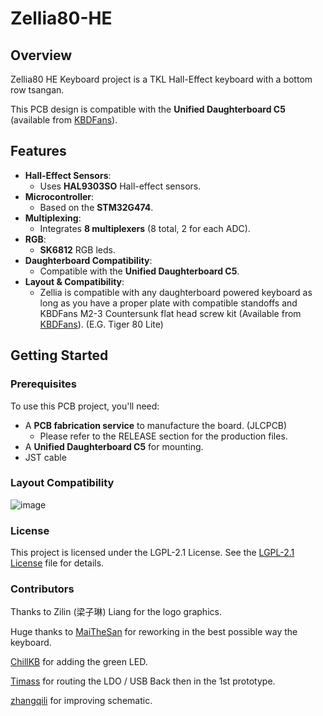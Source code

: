 # Zellia80-HE
<!--![ZelliaLogo](https://github.com/user-attachments/assets/5c15a9d7-56cb-4a98-9c7a-6629f6e1f4cd)-->
<!--<sup>非常感谢<a href="" style="text-decoration:none">梁子琳</a>提供的免费图片</sup> -->

## Overview

Zellia80 HE Keyboard project is a TKL Hall-Effect keyboard with a bottom row tsangan.

This PCB design is compatible with the **Unified Daughterboard C5** (available from [KBDFans](https://kbdfans.com/products/tofu60-2-0-accessories?_pos=1&_sid=b8f5e035d&_ss=r&variant=41431070245003)).

## Features

- **Hall-Effect Sensors**: 
  - Uses **HAL9303SO** Hall-effect sensors.
- **Microcontroller**: 
  - Based on the **STM32G474**.
- **Multiplexing**: 
  - Integrates **8 multiplexers** (8 total, 2 for each ADC).
- **RGB**: 
  - **SK6812** RGB leds.
- **Daughterboard Compatibility**: 
  - Compatible with the **Unified Daughterboard C5**.
- **Layout & Compatibility**:
  - Zellia is compatible with any daughterboard powered keyboard as long as you have a proper plate with compatible standoffs and KBDFans M2-3 Countersunk flat head screw kit (Available from [KBDFans](https://kbdfans.com/products/kbdfans-m2-3-countersunk-flat-head-screw-kit)).
(E.G. Tiger 80 Lite)

## Getting Started

### Prerequisites

To use this PCB project, you'll need:
- A **PCB fabrication service** to manufacture the board. (JLCPCB)
  - Please refer to the RELEASE section for the production files.
- A **Unified Daughterboard C5** for mounting.
- JST cable

### Layout Compatibility
![image](https://github.com/user-attachments/assets/7f396711-c13d-41be-a183-ed1e1d9227b4)

### License

This project is licensed under the LGPL-2.1 License. See the [LGPL-2.1 License](LICENSE) file for details.

### Contributors 
Thanks to Zilin (梁子琳) Liang for the logo graphics.

Huge thanks to [MaiTheSan](https://github.com/MaiTheSan) for reworking in the best possible way the keyboard.

[ChillKB](https://github.com/chillKB) for adding the green LED.

[Timass](https://github.com/Timass60) for routing the LDO / USB Back then in the 1st prototype.

[zhangqili](https://github.com/zhangqili) for improving schematic.

